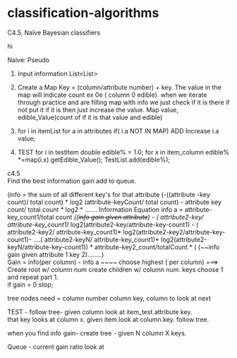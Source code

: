 # classification-algorithms
C4.5, Naïve Bayesian classifiers

hi

Naive: Pseudo 
1) Input information List<List<Char>> 
2) Create a Map   Key = (column/attribute number) + key.  The value in the map will indicate count
ex  0e ( column 0 edible).  when we iterate through practice and are filling map with info we just check if it is there if not put it if it is then just increase the value.
Map<column atribute>  value, edible_Value(count of if it is that value and edible)

3) for i in itemList
      for a in attributes 
          if( i.a NOT IN MAP) ADD 
        Increase i.a value;
4) TEST
  for i in testItem
      double edible% = 1.0;
      for x in item_column
        edible% *=map(i.x).getEdible_Value();
      TestList.add(edible%);  

c4.5  
Find the best information gain add to queue.    

(info = the sum of all different key's for that attribute  (-((attribute -key count)/ total count) * log2 (attribute-keyCount/ total count) - attribute key count/ total count * log2 * .......
Information Equation
info a  =   attribute-key_count1/total count *((~~info gain given attribute~~) - ( attribute2-key/ attribute-key_count1)* log2(attribute2-key/attribute-key-count1) -  ( attribute2-key2/ attribute-key_count1)* log2(attribute2-key2/attribute-key-count1)- ....( attribute2-keyN/ attribute-key_count1)* log2(attribute2-keyN/attribute-key-count1)) * attribute-key2_count/totalCount * ( (~~info gain given attribute 1 key 2)........)    
Gain = info(per column) - info a ~~~~ choose highest ( per column)   ===> Create root w/ column num
      create children w/ column num. keys
      choose 1 and repeat part 1.   
if gain = 0 stop;

tree nodes need =  column number column key, column to look at next


TEST - follow tree- given column look at item_test.attribute key.  
that key looks at column x. given item.look at column.key. follow tree.  


when you find info gain- create tree - given N column X keys. 

Queue - current gain ratio
look at 





